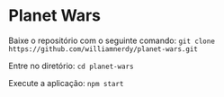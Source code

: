 # Planet Wars

Baixe o repositório com o seguinte comando:
`git clone https://github.com/williamnerdy/planet-wars.git`

Entre no diretório:
`cd planet-wars`

Execute a aplicação:
`npm start`
